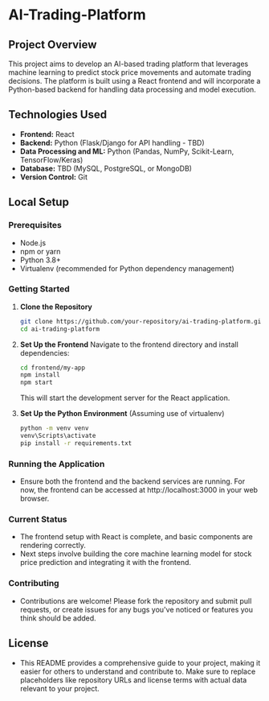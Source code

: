 # AI-Trading-Platform

## Project Overview
This project aims to develop an AI-based trading platform that leverages machine learning to predict stock price movements and automate trading decisions. The platform is built using a React frontend and will incorporate a Python-based backend for handling data processing and model execution.

## Technologies Used
- **Frontend:** React
- **Backend:** Python (Flask/Django for API handling - TBD)
- **Data Processing and ML:** Python (Pandas, NumPy, Scikit-Learn, TensorFlow/Keras)
- **Database:** TBD (MySQL, PostgreSQL, or MongoDB)
- **Version Control:** Git

## Local Setup

### Prerequisites
- Node.js
- npm or yarn
- Python 3.8+
- Virtualenv (recommended for Python dependency management)

### Getting Started
1. **Clone the Repository**
   ```bash
   git clone https://github.com/your-repository/ai-trading-platform.git
   cd ai-trading-platform

2. **Set Up the Frontend**
    Navigate to the frontend directory and install dependencies: 
    ```bash
    cd frontend/my-app
    npm install
    npm start
    ```
    This will start the development server for the React application.

3. **Set Up the Python Environment** (Assuming use of virtualenv)
    ```bash
    python -m venv venv
    venv\Scripts\activate
    pip install -r requirements.txt
    ```

### Running the Application
- Ensure both the frontend and the backend services are running. For now, the frontend can be accessed at http://localhost:3000 in your web browser.

### Current Status
- The frontend setup with React is complete, and basic components are rendering correctly.
- Next steps involve building the core machine learning model for stock price prediction and integrating it with the frontend.

### Contributing
- Contributions are welcome! Please fork the repository and submit pull requests, or create issues for any bugs you've noticed or features you think should be added.

## License
- This README provides a comprehensive guide to your project, making it easier for others to understand and contribute to. Make sure to replace placeholders like repository URLs and license terms with actual data relevant to your project.
